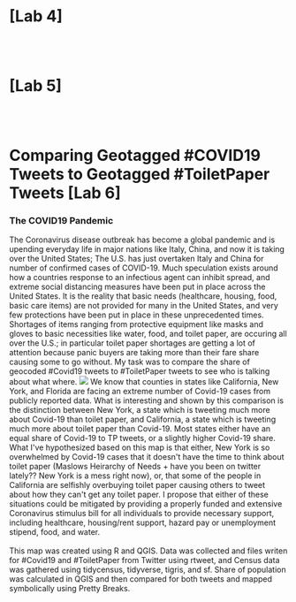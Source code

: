 # [Lab 4]
<br><br>
# [Lab 5]
<br><br>
# Comparing Geotagged #COVID19 Tweets to Geotagged #ToiletPaper Tweets [Lab 6]

### The COVID19 Pandemic
The Coronavirus disease outbreak has become a global pandemic and is upending everyday life in major nations like Italy, China, and now it is taking over the United States; The U.S. has just overtaken Italy and China for number of confirmed cases of COVID-19. Much speculation exists around how a countries response to an infectious agent can inhibit spread, and extreme social distancing measures have been put in place across the United States. It is the reality that basic needs (healthcare, housing, food, basic care items) are not provided for many in the United States, and very few protections have been put in place in these unprecedented times. Shortages of items ranging from protective equipment like masks and gloves to basic necessities like water, food, and toilet paper, are occuring all over the U.S.; in particular toilet paper shortages are getting a lot of attention because panic buyers are taking more than their fare share causing some to go without. My task was to compare the share of geocoded #Covid19 tweets to #ToiletPaper tweets to see who is talking about what where.
<img src="https://rad-sc.github.io/Lab6/images/Covid_v_TP.png?raw=true"/>
We know that counties in states like California, New York, and Florida are facing an extreme number of Covid-19 cases from publicly reported data. What is interesting and shown by this comparison is the distinction between New York, a state which is tweeting much more about Covid-19 than toilet paper, and California, a state which is tweeting much more about toilet paper than Covid-19. Most states either have an equal share of Covid-19 to TP tweets, or a slightly higher Covid-19 share. What I've hypothesized based on this map is that either, New York is so overwhelmed by Covid-19 cases that it doesn't have the time to think about toilet paper (Maslows Heirarchy of Needs + have you been on twitter lately?? New York is a mess right now), or, that some of the people in California are selfishly overbuying toilet paper causing others to tweet about how they can't get any toilet paper. I propose that either of these situations could be mitigated by providing a properly funded and extensive Coronavirus stimulus bill for all individuals to provide necessary support, including healthcare, housing/rent support, hazard pay or unemployment stipend, food, and water. 
<br><br>
This map was created using R and QGIS. Data was collected and files writen for #Covid19 and #ToiletPaper from Twitter using rtweet, and Census data was gathered using tidycensus, tidyverse, tigris, and sf. Share of population was calculated in QGIS and then compared for both tweets and mapped symbolically using Pretty Breaks.  

